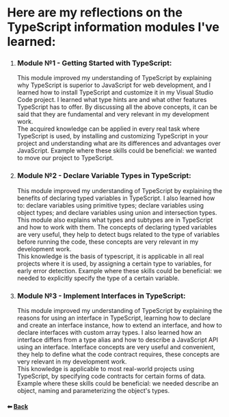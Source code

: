# Here are my reflections on the TypeScript information modules I've learned:

1. ### Module №1 - Getting Started with TypeScript:

      This module improved my understanding of TypeScript by explaining why TypeScript is superior to JavaScript for web development, and I learned how to install TypeScript and customize it in my Visual Studio Code project. I learned what type hints are and what other features TypeScript has to offer. By discussing all the above concepts, it can be said that they are fundamental and very relevant in my development work.   
      The acquired knowledge can be applied in every real task where TypeScript is used, by installing and customizing TypeScript in your project and understanding what are its differences and advantages over JavaScript. Example  where these skills could be beneficial: we wanted to move our project to TypeScript.

2. ### Module №2 - Declare Variable Types in TypeScript:
      This module improved my understanding of TypeScript by explaining the benefits of declaring typed variables in TypeScript. I also learned how to: declare variables using primitive types; declare variables using object types; and declare variables using union and intersection types. This module also explains what types and subtypes are in TypeScript and how to work with them. The concepts of declaring typed variables are very useful, they help to detect bugs related to the type of variables before running the code, these concepts are very relevant in my development work.   
      This knowledge is the basis of typescript, it is applicable in all real projects where it is used, by assigning a certain type to variables, for early error detection. Example  where these skills could be beneficial: we needed to explicitly specify the type of a certain variable.

3. ### Module №3 - Implement Interfaces in TypeScript:
      This module improved my understanding of TypeScript by explaining the reasons for using an interface in TypeScript, learning how to declare and create an interface instance, how to extend an interface, and how to declare interfaces with custom array types. I also learned how an interface differs from a type alias and how to describe a JavaScript API using an interface. Interface concepts are very useful and convenient, they help to define what the code contract requires, these concepts are very relevant in my development work.   
      This knowledge is applicable to most real-world projects using TypeScript, by specifying code contracts for certain forms of data. Example  where these skills could be beneficial: we needed describe an object, naming and parameterizing the object's types.

#### ⬅ [Back](./README.md)